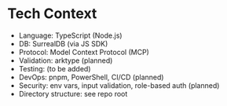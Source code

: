 # Tech Context

- Language: TypeScript (Node.js)
- DB: SurrealDB (via JS SDK)
- Protocol: Model Context Protocol (MCP)
- Validation: arktype (planned)
- Testing: (to be added)
- DevOps: pnpm, PowerShell, CI/CD (planned)
- Security: env vars, input validation, role-based auth (planned)
- Directory structure: see repo root
